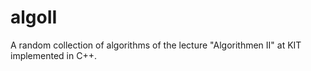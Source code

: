 # algoII
A random collection of algorithms of the lecture "Algorithmen II" at KIT implemented in C++.
